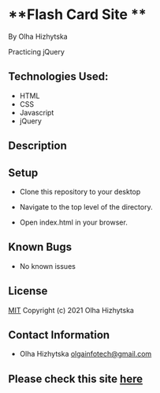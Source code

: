 # **Flash Card Site **
By Olha Hizhytska

Practicing jQuery 

## Technologies Used:

* HTML
* CSS
* Javascript
* jQuery

## Description



## Setup

- Clone this repository to your desktop

- Navigate to the top level of the directory.

- Open index.html in your browser.

## Known Bugs

- No known issues

## License

[MIT](https://en.wikipedia.org/wiki/MIT_License)
Copyright (c) 2021 Olha Hizhytska

## Contact Information

- Olha Hizhytska olgainfotech@gmail.com

## Please check this site [here]()